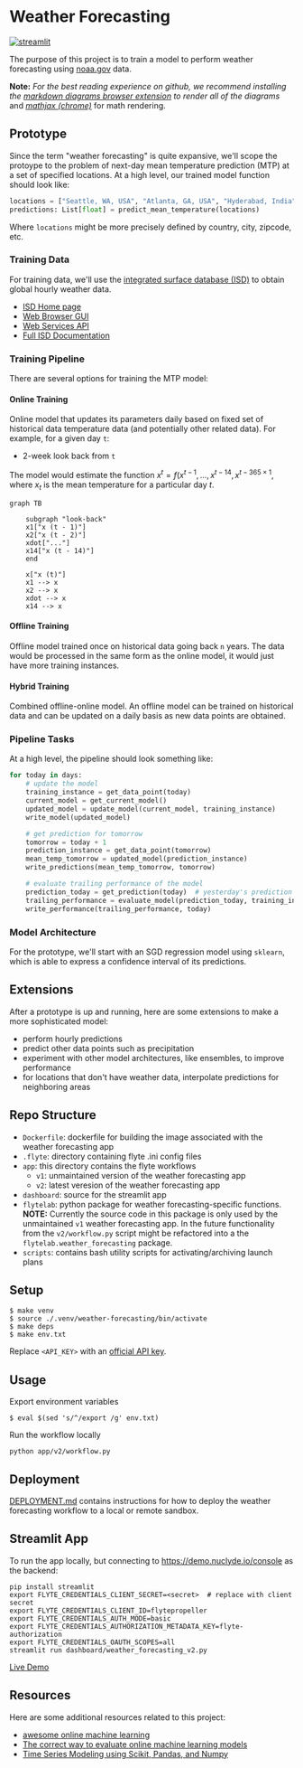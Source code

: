 # Weather Forecasting

[![streamlit](http://img.shields.io/badge/streamlit-app-red.svg?style=flat)](https://share.streamlit.io/flyteorg/flytelab/main/projects/weather_forecasting/dashboard/weather_forecasting_v2.py)

The purpose of this project is to train a model to perform weather forecasting
using [noaa.gov](https://www.ncei.noaa.gov/) data.

**Note:** _For the best reading experience on github, we recommend installing the_
_[markdown diagrams browser extension](https://github.com/marcozaccari/markdown-diagrams-browser-extension)_
_to render all of the diagrams_ and _[mathjax (chrome)](https://github.com/orsharir/github-mathjax)_
for math rendering.

## Prototype

Since the term "weather forecasting" is quite expansive, we'll scope the protoype
to the problem of next-day mean temperature prediction (MTP) at a set of specified
locations. At a high level, our trained model function should look like:

```python
locations = ["Seattle, WA, USA", "Atlanta, GA, USA", "Hyderabad, India"]
predictions: List[float] = predict_mean_temperature(locations)
```

Where `locations` might be more precisely defined by country, city, zipcode, etc.

### Training Data

For training data, we'll use the [integrated surface database (ISD)](https://www.ncdc.noaa.gov/isd)
to obtain global hourly  weather data.

- [ISD Home page](https://www.ncdc.noaa.gov/isd)
- [Web Browser GUI](https://www.ncei.noaa.gov/access/search/data-search/global-hourly)
- [Web Services API](https://www.ncdc.noaa.gov/cdo-web/webservices/ncdcwebservices)
- [Full ISD Documentation](https://www.ncei.noaa.gov/data/global-hourly/doc/isd-format-document.pdf)


### Training Pipeline

There are several options for training the MTP model:

#### Online Training

Online model that updates its parameters daily based on fixed set of historical data
temperature data (and potentially other related data). For example, for a given day `t`:
- 2-week look back from `t`

The model would estimate the function $x^t = f(x^{t - 1}, ..., x^{t - 14}, x^{t - 365 \times 1}$, where $x_t$ is the mean temperature for a particular day $t$.

```mermaid
graph TB

    subgraph "look-back"
    x1["x (t - 1)"]
    x2["x (t - 2)"]
    xdot["..."]
    x14["x (t - 14)"]
    end

    x["x (t)"]
    x1 --> x
    x2 --> x
    xdot --> x
    x14 --> x
```

#### Offline Training

Offline model trained once on historical data going back `n` years. The data would be
processed in the same form as the online model, it would just have more training instances.

#### Hybrid Training

Combined offline-online model. An offline model can be trained on historical data
and can be updated on a daily basis as new data points are obtained.

### Pipeline Tasks

At a high level, the pipeline should look something like:

```python
for today in days:
    # update the model
    training_instance = get_data_point(today)
    current_model = get_current_model()
    updated_model = update_model(current_model, training_instance)
    write_model(updated_model)

    # get prediction for tomorrow
    tomorrow = today + 1
    prediction_instance = get_data_point(tomorrow)
    mean_temp_tomorrow = updated_model(prediction_instance)
    write_predictions(mean_temp_tomorrow, tomorrow)

    # evaluate trailing performance of the model
    prediction_today = get_prediction(today)  # yesterday's prediction for today
    trailing_performance = evaluate_model(prediction_today, training_instance["mean_temp"])
    write_performance(trailing_performance, today)
```

### Model Architecture

For the prototype, we'll start with an SGD regression model using `sklearn`, which is
able to express a confidence interval of its predictions.

## Extensions

After a prototype is up and running, here are some extensions to make a more sophisticated model:

- perform hourly predictions
- predict other data points such as precipitation
- experiment with other model architectures, like ensembles, to improve performance
- for locations that don't have weather data, interpolate predictions for neighboring areas

## Repo Structure

- `Dockerfile`: dockerfile for building the image associated with the weather forecasting app 
- `.flyte`: directory containing flyte .ini config files
- `app`: this directory contains the flyte workflows
  - `v1`: unmaintained version of the weather forecasting app
  - `v2`: latest veresion of the weather forecasting app
- `dashboard`: source for the streamlit app
- `flytelab`: python package for weather forecasting-specific functions. **NOTE:** Currently the source code
  in this package is only used by the unmaintained `v1` weather forecasting app. In the future functionality from
  the `v2/workflow.py` script might be refactored into a the `flytelab.weather_forecasting` package.
- `scripts`: contains bash utility scripts for activating/archiving launch plans

## Setup

```
$ make venv
$ source ./.venv/weather-forecasting/bin/activate
$ make deps
$ make env.txt
```

Replace `<API_KEY>` with an [official API key](https://www.ncdc.noaa.gov/cdo-web/token).


## Usage

Export environment variables

```
$ eval $(sed 's/^/export /g' env.txt)
```

Run the workflow locally
```
python app/v2/workflow.py
```


## Deployment

[DEPLOYMENT.md](DEPLOYMENT.md) contains instructions for how to deploy the weather forecasting workflow
to a local or remote sandbox.

## Streamlit App

To run the app locally, but connecting to https://demo.nuclyde.io/console as the backend:

```
pip install streamlit
export FLYTE_CREDENTIALS_CLIENT_SECRET=<secret>  # replace with client secret
export FLYTE_CREDENTIALS_CLIENT_ID=flytepropeller
export FLYTE_CREDENTIALS_AUTH_MODE=basic
export FLYTE_CREDENTIALS_AUTHORIZATION_METADATA_KEY=flyte-authorization
export FLYTE_CREDENTIALS_OAUTH_SCOPES=all
streamlit run dashboard/weather_forecasting_v2.py
```

[Live Demo](https://share.streamlit.io/flyteorg/flytelab/main/projects/weather_forecasting/dashboard/weather_forecasting_v2.py)

## Resources

Here are some additional resources related to this project:

- [awesome online machine learning](https://github.com/MaxHalford/awesome-online-machine-learning)
- [The correct way to evaluate online machine learning models](https://maxhalford.github.io/blog/online-learning-evaluation/)
-  [Time Series Modeling using Scikit, Pandas, and Numpy](https://towardsdatascience.com/time-series-modeling-using-scikit-pandas-and-numpy-682e3b8db8d1)
